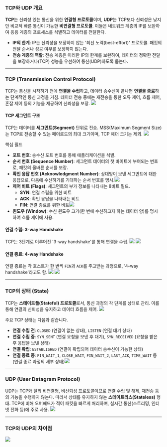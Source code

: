 <h3 id="tcp와-udp-개요">TCP와 UDP 개요</h3>
<p><strong>TCP</strong>는 신뢰성 있는 통신을 위한 <strong>연결형 프로토콜</strong>이며, <strong>UDP</strong>는 TCP보다 신뢰성은 낮지만 비교적 빠른 통신이 가능한 <strong>비연결형 프로토콜</strong>. 이들은 네트워크 계층의 IP를 보완하여 응용 계층의 프로세스를 식별하고 데이터를 전달한다.</p>
<ul>
<li><strong>IP의 한계</strong>: IP는 신뢰성을 보장하지 않는 '최선 노력(best-effort)' 프로토콜. 패킷의 전달 순서나 성공 여부를 보장하지 않는다.</li>
<li><strong>전송 계층의 역할</strong>: 전송 계층은 이러한 IP의 한계를 보완하여, 데이터의 정확한 전달을 보장하거나(TCP) 성능을 우선하여 통신(UDP)하도록 돕는다.</li>
</ul>
<hr />
<h3 id="tcp-transmission-control-protocol">TCP (Transmission Control Protocol)</h3>
<p>TCP는 통신을 시작하기 전에 <strong>연결을 수립</strong>하고, 데이터 송수신이 끝나면 <strong>연결을 종료</strong>하는 단계적인 통신 과정을 거침. 데이터 전송 중에는 재전송을 통한 오류 제어, 흐름 제어, 혼잡 제어 등의 기능을 제공하여 신뢰성을 보장.
<img src="https://velog.velcdn.com/images/kdhun-0814/post/90b4dda2-453e-4850-95b0-786d4f96f51c/image.png" /></p>
<h4 id="tcp-세그먼트-구조">TCP 세그먼트 구조</h4>
<p>TCP는 데이터를 <strong>세그먼트(Segment)</strong> 단위로 전송. MSS(Maximum Segment Size)는 TCP로 전송할 수 있는 페이로드의 최대 크기이며, TCP 헤더 크기는 제외.
<img src="https://velog.velcdn.com/images/kdhun-0814/post/a9e8bb00-a17a-46dc-89c2-9b7c0abbf13d/image.png" /></p>
<p>핵심 필드</p>
<ul>
<li><strong>포트 번호</strong>: 송수신 포트 번호를 통해 애플리케이션을 식별.</li>
<li><strong>순서 번호 (Sequence Number)</strong>: 세그먼트 데이터의 첫 바이트에 부여되는 번호로, 패킷의 올바른 순서를 보장.</li>
<li><strong>확인 응답 번호 (Acknowledgment Number)</strong>: 상대방이 보낸 세그먼트에 대한 응답으로, 다음에 수신하기를 기대하는 순서 번호를 명시.<img src="https://velog.velcdn.com/images/kdhun-0814/post/a0c4039f-5d08-4512-ad05-614b1bdd102e/image.png" /></li>
<li><strong>제어 비트 (Flags)</strong>: 세그먼트의 부가 정보를 나타내는 8비트 필드.<ul>
<li><strong>SYN</strong>: 연결 수립을 위한 비트</li>
<li><strong>ACK</strong>: 확인 응답을 나타내는 비트</li>
<li><strong>FIN</strong>: 연결 종료를 위한 비트<img src="https://velog.velcdn.com/images/kdhun-0814/post/358ce847-2bac-4b96-ab4c-06d845c7854a/image.png" /></li>
</ul>
</li>
<li><strong>윈도우 (Window)</strong>: 수신 윈도우 크기(한 번에 수신하고자 하는 데이터 양)를 명시하여 흐름 제어에 사용.</li>
</ul>
<h4 id="연결-수립-3-way-handshake">연결 수립: 3-way Handshake</h4>
<p>TCP는 3단계로 이루어진 '3-way handshake'를 통해 연결을 수립.
<img src="https://velog.velcdn.com/images/kdhun-0814/post/8422318c-e4b1-4300-9acd-054426bde804/image.png" />
<img src="https://velog.velcdn.com/images/kdhun-0814/post/20e3adf7-b554-490c-aec0-590b8df0debb/image.png" /></p>
<h4 id="연결-종료-4-way-handshake">연결 종료: 4-way Handshake</h4>
<p>연결 종료는 각 호스트가 한 번씩 <code>FIN</code>과 <code>ACK</code>를 주고받는 과정으로, '4-way handshake'라고도 함.
<img src="https://velog.velcdn.com/images/kdhun-0814/post/0bd8ad05-24fc-4716-abd2-b98e7d11a4d4/image.png" />
<img src="https://velog.velcdn.com/images/kdhun-0814/post/e7f68831-3bdf-4969-9a71-3214efa11a56/image.png" /></p>
<hr />
<h3 id="tcp의-상태-state">TCP의 상태 (State)</h3>
<p>TCP는 <strong>스테이트풀(Stateful) 프로토콜</strong>로서, 통신 과정의 각 단계를 상태로 관리. 이를 통해 연결의 신뢰성을 유지하고 데이터 흐름을 제어.
<img src="https://velog.velcdn.com/images/kdhun-0814/post/d7d01034-1b99-438a-8aa8-7746a84f3ebe/image.png" /></p>
<p>주요 TCP 상태는 다음과 같습니다.</p>
<ul>
<li><strong>연결 수립 전</strong>: <code>CLOSED</code> (연결이 없는 상태), <code>LISTEN</code> (연결 대기 상태)</li>
<li><strong>연결 수립 중</strong>: <code>SYN_SENT</code> (연결 요청을 보낸 후 대기), <code>SYN_RECEIVED</code> (요청을 받은 후 응답을 보낸 상태)</li>
<li><strong>연결 확립</strong>: <code>ESTABLISHED</code> (연결이 확립되어 데이터 송수신이 가능한 상태)</li>
<li><strong>연결 종료 중</strong>: <code>FIN_WAIT_1</code>, <code>CLOSE_WAIT</code>, <code>FIN_WAIT_2</code>, <code>LAST_ACK</code>, <code>TIME_WAIT</code> 등 (연결 종료 과정의 세부 상태)<img src="https://velog.velcdn.com/images/kdhun-0814/post/32457b1d-3d14-4820-8b05-4b3203ed9873/image.png" />

</li>
</ul>
<hr />
<h3 id="udp-user-datagram-protocol">UDP (User Datagram Protocol)</h3>
<p>UDP는 TCP와 달리 비연결형, 비신뢰성 프로토콜이므로 연결 수립 및 해제, 재전송 등의 기능을 수행하지 않는다. 따라서 상태를 유지하지 않는 <strong>스테이트리스(Stateless)</strong> 형태. TCP에 비해 오버헤드가 적어 패킷을 빠르게 처리하며, 실시간 통신(스트리밍, 인터넷 전화 등)에 주로 사용.
<img src="https://velog.velcdn.com/images/kdhun-0814/post/8ae7766f-bef5-4bef-9893-9f180419d1ae/image.png" /></p>
<hr />
<h3 id="tcp와-udp의-차이점">TCP와 UDP의 차이점</h3>
<img src="https://velog.velcdn.com/images/kdhun-0814/post/1094f5c0-8d10-4a60-999a-e328e1be20db/image.png" />